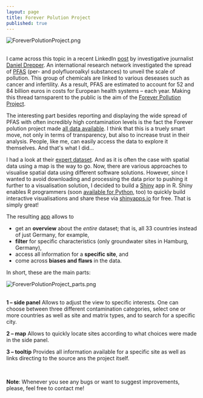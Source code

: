 ```yaml
---
layout: page
title: Forever Polution Project
published: true
---
```

![ForeverPolutionProject.png]({{site.baseurl}}/img/ForeverPolutionProject.png)<br/><br/>

I came across this topic in a recent LinkedIn [post](https://www.linkedin.com/posts/danieldrepper_wir-haben-monatelang-an-einem-projekt-gearbeitet-activity-7034453375794470912-CrkV?utm_source=share&utm_medium=member_desktop) by investigative journalist [Daniel Drepper](https://www.linkedin.com/in/danieldrepper/). An international research network investigated the spread of [PFAS](https://en.wikipedia.org/wiki/Per-_and_polyfluoroalkyl_substances) (per- and polyfluoroalkyl substances) to unveil the scale of pollution. This group of chemicals are linked to various deseases such as cancer and infertility. As a result, PFAS are estimated to account for 52 and 84 billion euros in costs for European health systems – each year. Making this thread tarnsparent to the public is the aim of the [Forever Pollution Project](https://foreverpollution.eu/). 

The interesting part besides reporting and displaying the wide spread of PFAS with often incredibly high contamination levels is the fact the Forever polution project made [all data available](https://foreverpollution.eu/maps-and-data/data/). I think that this is a truely smart move, not only in terms of transparency, but also to increase trust in their analysis. People, like me, can easily access the data to explore it themselves. And that's what I did...

I had a look at their [expert dataset](https://assets-decodeurs.lemonde.fr/decodeurs/medias/foreverpollution/expert_dataset.csv). And as it is often the case with spatial data using a map is the way to go. Now, there are various approaches to visualise spatial data using different software solutions. However, since I wanted to avoid downloading and processing the data prior to pushing it further to a visualisation solution, I decided to build a [Shiny](https://shiny.rstudio.com) app in R. Shiny enables R programmers (soon [available for Python](https://shiny.rstudio.com/py/), too) to quickly build interactive visualisations and share these via [shinyapps.io](https://www.shinyapps.io) for free. That is simply great!

The resulting [app](https://thomassie.shinyapps.io/Forever_Polution_Project/) allows to 
- get an **overview** about the *entire* dataset; that is, all 33 countries instead of just Germany, for example,
- **filter** for specific characteristics (only groundwater sites in Hamburg, Germany),
- access all information for a **specific site**, and
- come across **biases and flaws** in the data.

In short, these are the main parts:

![ForeverPolutionProject_parts.png]({{site.baseurl}}/img/ForeverPolutionProject_parts.png)<br/><br/>

**1 – side panel**
Allows to adjust the view to specific interests. One can choose between three different contamination categories, select one or more countries as well as site and matrix types, and to search for a specific city.

**2 – map**
Allows to quickly locate sites according to what choices were made in the side panel.

**3 – tooltip**
Provides all information available for a specific site as well as links directing to the source ans the project itself.

<br>

**Note**: Whenever you see any bugs or want to suggest improvements, please, feel free to contact me!